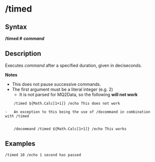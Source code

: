 # /timed

## Syntax

**/timed \#** _**command**_

## Description

Executes _command_ after a specified duration, given in deciseconds.

**Notes**

* This does not pause successive commands.
* The first argument must be a literal integer (e.g. 2)
  * It is not parsed for MQ2Data, so the following **will not work**

```text
    /timed ${Math.Calc[1+1]} /echo This does not work

-   An exception to this being the use of /docommand in combination with /timed


    /docommand /timed ${Math.Calc[1+1]} /echo This works
```

## Examples

```text
/timed 10 /echo 1 second has passed
```

